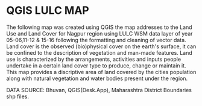 # QGIS LULC MAP
The following map was created using QGIS the map addresses to the Land Use and Land Cover for Nagpur region using LULC WSM data layer of year 05-06,11-12 & 15-16 following the formatting and cleaning of vector data.
Land cover is the observed (bio)physical cover on the earth's surface, it can be confined to the description of vegetation and man-made features.
Land use is characterized by the arrangements, activities and inputs people undertake in a certain land cover type to produce, change or maintain it.
This map provides a discriptive area of land covered by the cities population along with natural vegetation and water bodies present under the region.

DATA SOURCE:
Bhuvan, QGIS(Desk.App), Maharashtra District Boundaries shp files.
